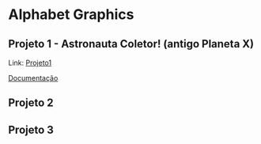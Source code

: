 # Alphabet Graphics

## Projeto 1 - Astronauta Coletor! (antigo Planeta X)

Link: [Projeto1](https://alphabetgraphics.github.io/AlphabetGraphics/projeto1/helloworld.html)

[Documentação](https://alphabetgraphics.github.io/AlphabetGraphics/projeto1/)

## Projeto 2


## Projeto 3